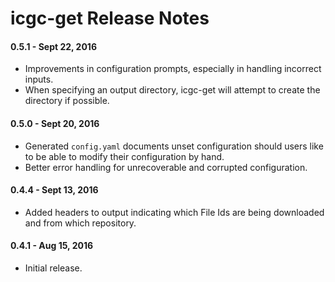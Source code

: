 # icgc-get Release Notes

#### 0.5.1 - Sept 22, 2016
* Improvements in configuration prompts, especially in handling incorrect inputs. 
* When specifying an output directory, icgc-get will attempt to create the directory if possible. 

#### 0.5.0 - Sept 20, 2016
* Generated `config.yaml` documents unset configuration should users like to be able to modify their configuration by hand.
* Better error handling for unrecoverable and corrupted configuration. 

#### 0.4.4 - Sept 13, 2016
* Added headers to output indicating which File Ids are being downloaded and from which repository. 

#### 0.4.1 - Aug 15, 2016
* Initial release.
